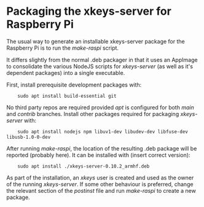 # Packaging the xkeys-server for Raspberry Pi
The usual way to generate an installable xkeys-server package
for the Raspberry Pi is to run the _make-raspi_ script.

It differs slightly from the normal .deb packager in that it
uses an AppImage to consolidate the various NodeJS scripts
for _xkeys-server_ (as well as it's dependent packages) into a single
executable.

First, install prerequisite development packages with:
```
	sudo apt install build-essential git
```
No third party repos are required provided _apt_ is  configured for both _main_ and _contrib_ branches. Install other packages required for packaging _xkeys-server_ with:
```
	sudo apt install nodejs npm libuv1-dev libudev-dev libfuse-dev libusb-1.0-0-dev
```

After running _make-raspi_, the location of the resulting .deb package will be reported (probably here). It can be installed with (insert correct version):
```
	sudo apt install ./xkeys-server-0.10.2_armhf.deb
```

As part of the installation, an _xkeys_ user is created and used as the owner of the running _xkeys-server_. If some other behaviour is preferred, change the relevant section of the _postinst_ file and run _make-raspi_ to create a new package.
